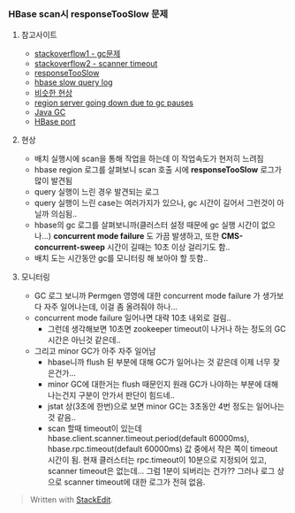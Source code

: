 ### HBase scan시 responseTooSlow 문제

1. 참고사이트
	- [stackoverflow1 - gc문제](http://stackoverflow.com/questions/25599434/hbase-have-no-response-to-client-for-minutes)
	- [stackoverflow2 - scanner timeout](http://stackoverflow.com/questions/41787738/regionserver-hregionserver-scanner-15209-lease-expired-on-region-webpage)
	- [responseTooSlow](http://grokbase.com/t/hbase/user/155x6mtejr/response-too-slow-in-regionserver-logs)
	- [hbase slow query log](http://hbase.apache.org/book.html#ops.monitoring)
	- [비슷한 현상](http://git.net/ml/java-hadoop-hbase-user/2010-11/msg00142.html)
	- [region server going down due to gc pauses](https://community.hortonworks.com/articles/73953/region-server-going-down-due-to-gc-pauses.html)
	- [Java GC](http://www.reins.altervista.org/java/gc1.4.2_faq.html)
	- [HBase port](http://blog.cloudera.com/blog/2013/07/guide-to-using-apache-hbase-ports/)

2. 현상
	- 배치 실행시에 scan을 통해 작업을 하는데 이 작업속도가 현저히 느려짐
	- hbase region 로그를 살펴보니 scan 호출 시에 **responseTooSlow** 로그가 많이 발견됨
	- query 실행이 느린 경우 발견되는 로그
	- query 실행이 느린 case는 여러가지가 있으나, gc 시간이 길어서 그런것이 아닐까 의심됨..
	- hbase의 gc 로그를 살펴보니까(클러스터 설정 때문에 gc 실행 시간이 없으나...) **concurrent mode failure** 도 가끔 발생하고, 또한 **CMS-concurrent-sweep** 시간이 길때는 10초 이상 걸리기도 함..
	- 배치 도는 시간동안 gc를 모니터링 해 보아야 할 듯함.. 

3. 모니터링
	- GC 로그 보니까 Permgen 영영에 대한 concurrent mode failure 가 생가보다 자주 일어나는데, 이걸 좀 올려줘야 하나...
	- concurrent mode failure 일어나면 대략 10초 내외로 걸림..
		- 그런데 생각해보면 10초면 zookeeper timeout이 나거나 하는 정도의 GC 시간은 아닌것 같은데..
	- 그리고 minor GC가 아주 자주 일어남
		- hbase니까 flush 된 부분에 대해 GC가 일어나는 것 같은데 이제 너무 잦은건가...
		- minor GC에 대한거는 flush 때문인지 원래 GC가 나야하는 부분에 대해 나는건지 구분이 안가서 판단이 힘드네..
		- jstat 상(3초에 한번)으로 보면 minor GC는 3초동안 4번 정도는 일어나는 것 같음..
		- scan 할때 timeout이 있는데 hbase.client.scanner.timeout.period(default 60000ms), hbase.rpc.timeout(default 60000ms) 값 중에서 작은 쪽이 timeout 시간이 됨. 현재 클러스터는 rpc.timeout이 10분으로 지정되어 있고, scanner timeout은 없는데... 그럼 1분이 되버리는 건가?? 그러나 로그 상으로 scanner timeout에 대한 로그가 전혀 없음.



> Written with [StackEdit](https://stackedit.io/).